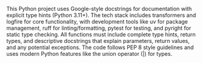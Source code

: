 This Python project uses Google-style docstrings for documentation with explicit type hints (Python 3.11+). The tech stack includes transformers and logfire for core functionality, with development tools like uv for package management, ruff for linting/formatting, pytest for testing, and pyright for static type checking. All functions must include complete type hints, return types, and descriptive docstrings that explain parameters, return values, and any potential exceptions. The code follows PEP 8 style guidelines and uses modern Python features like the union operator (|) for types.

